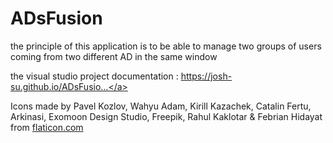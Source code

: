 # ADsFusion
 
the principle of this application is to be able to manage two groups of users coming from two different AD in the same window


the visual studio project documentation : <a href="https://josh-su.github.io/ADsFusion/Documentations/Help/html/495e2f01-aad5-b48e-53f0-6f697aaff626.htm">https://josh-su.github.io/ADsFusio...</a>



Icons made by Pavel Kozlov, Wahyu Adam, Kirill Kazachek, Catalin Fertu, Arkinasi, Exomoon Design Studio, Freepik, Rahul Kaklotar & Febrian Hidayat from <a href="https://www.flaticon.com/fr/collections/MzMxMDkwMTA=">flaticon.com</a>
